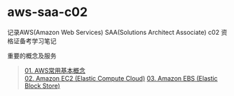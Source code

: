 # aws-saa-c02
记录AWS(Amazon Web Services) SAA(Solutions Architect Associate) c02 资格证备考学习笔记

重要的概念及服务
>[01. AWS常用基本概念](./coreServices/01.%20AWS%E5%B8%B8%E7%94%A8%E5%9F%BA%E6%9C%AC%E6%A6%82%E5%BF%B5.md)\
>[02. Amazon EC2 (Elastic Compute Cloud)](./coreServices/02.%20Amazon%20EC2%20(Elastic%20Compute%20Cloud).md)
>[03. Amazon EBS (Elastic Block Store)](./coreServices/03.%20Amazon%20EBS%20(Elastic%20Block%20Store).md)
